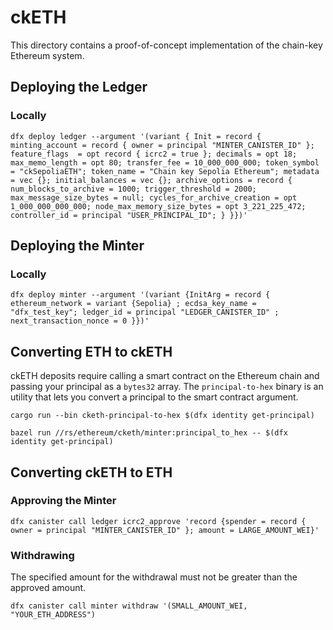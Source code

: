# ckETH

This directory contains a proof-of-concept implementation of the chain-key Ethereum system.

## Deploying the Ledger

### Locally

```shell
dfx deploy ledger --argument '(variant { Init = record { minting_account = record { owner = principal "MINTER_CANISTER_ID" }; feature_flags  = opt record { icrc2 = true }; decimals = opt 18; max_memo_length = opt 80; transfer_fee = 10_000_000_000; token_symbol = "ckSepoliaETH"; token_name = "Chain key Sepolia Ethereum"; metadata = vec {}; initial_balances = vec {}; archive_options = record { num_blocks_to_archive = 1000; trigger_threshold = 2000; max_message_size_bytes = null; cycles_for_archive_creation = opt 1_000_000_000_000; node_max_memory_size_bytes = opt 3_221_225_472; controller_id = principal "USER_PRINCIPAL_ID"; } }})'
```

## Deploying the Minter

### Locally

```shell
dfx deploy minter --argument '(variant {InitArg = record { ethereum_network = variant {Sepolia} ; ecdsa_key_name = "dfx_test_key"; ledger_id = principal "LEDGER_CANISTER_ID" ; next_transaction_nonce = 0 }})'
```

## Converting ETH to ckETH

ckETH deposits require calling a smart contract on the Ethereum chain and passing your principal as a `bytes32` array.
The `principal-to-hex` binary is an utility that lets you convert a principal to the smart contract argument.

```shell
cargo run --bin cketh-principal-to-hex $(dfx identity get-principal)
```

```shell
bazel run //rs/ethereum/cketh/minter:principal_to_hex -- $(dfx identity get-principal)
```

## Converting ckETH to ETH

### Approving the Minter

```shell
dfx canister call ledger icrc2_approve 'record {spender = record { owner = principal "MINTER_CANISTER_ID" }; amount = LARGE_AMOUNT_WEI}'
```

### Withdrawing

The specified amount for the withdrawal must not be greater than the approved amount.

```shell
dfx canister call minter withdraw '(SMALL_AMOUNT_WEI, "YOUR_ETH_ADDRESS")
```
